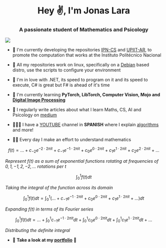 <h1 align="center">Hey ✌, I'm Jonas Lara</h1>
<h3 align="center">A passionate student of Mathematics and Psicology</h3>

<!--
![Object Detection](./Sources/ComputerVision.gif)
_Object detection with image segmentation - Lib. Tlaxcala_
-->
![](https://komarev.com/ghpvc/?username=Jonas-Lara)

- 🔭 I'm currently developing the repositories [IPN-CS](https://github.com/Jonas-Lara/IPN-CS) and [UPIIT-AR](https://github.com/Jonas-Lara/UPIIT-AR), to promote the computation that works at the Instituto Politécnico Nacional

- 🐧 All my repositories work on linux, specifically on a [Debian](https://www.debian.org/index.html) based distro, use the scripts to configure your environment

- 🎥 I'm in love with .NET, its speed to program on it and its speed to execute, C# is great but F# is ahead of it's time

- 🌱 I'm currently learning **PyTorch, LibTorch, Computer Vision, Mojo and [Digital Image Processing](https://github.com/Jonas-Lara/DIP)**

- 📝 I regularly write articles about what I learn Maths, CS, AI and Psicology on [medium](https://medium.com/@jonas_lara)

- 🙋🏽‍♂️ I have a [YOUTUBE](https://www.youtube.com/@Jonas-1ara) channel in **SPANISH** where I explain [algorithms](https://github.com/Jonas-Lara/Rock-Lee) and more!

- ✍🏽 Every day I make an effort to understand mathematics

$$
f(t) = \dots + c_{-2}e^{-2\cdot 2\pi it} + c_{-1}e^{-1\cdot 2\pi it} + c_{0}e^{0\cdot 2\pi it} + c_{1}e^{1\cdot 2\pi it} + c_{2}e^{2\cdot 2\pi it} + \dots
$$

_Represent $f(t)$ as a sum of exponential functions rotating at frequencies of $0, 1, -1, 2, -2, ...$ rotations per $t$_

$$
\int_0^1 f(t) dt
$$

_Taking the integral of the function across its domain_

$$
\int_0^1 f(t) dt = \int_0^1 (\dots + c_{-1}e^{-1\cdot 2\pi it} + c_{0}e^{0\cdot 2\pi it} + c_{1}e^{1\cdot 2\pi it} + \dots)dt
$$

_Expanding $f(t)$ in terms of its Fourier series_

$$
\int_0^1 f(t) dt = \dots + \int_0^1c_{-1}e^{-1\cdot 2\pi it}dt + \int_0^1c_{0}e^{0\cdot 2\pi it}dt + \int_0^1c_{1}e^{1\cdot 2\pi it}dt + \dots
$$

_Distributing the definite integral_

- 👀 **Take a look at my [portfolio](https://jonas-lara.github.io/Portfolio-AI/)** 💼


